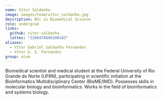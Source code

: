 ```yaml
---
name: Vítor Saldanha
image: images/team/vitor_saldanha.jpg
description: BSc in Biomedical Science
role: undergrad
links:
  github: vitor-saldanha
  lattes: "2266478696390183"
aliases:
  - Vítor Gabriel Saldanha Fernandes
  - Vítor G. S. Fernandes
group: alum
---
```


Biomedical scientist and medical student at the Federal University of Rio Grande do Norte (UFRN),
participating in scientific initiation at the Bioinformatics Multidisciplinary Center (BioME/IMD).
Possesses skills in molecular biology and bioinformatics.
Works in the field of bioinformatics and systems biology.
